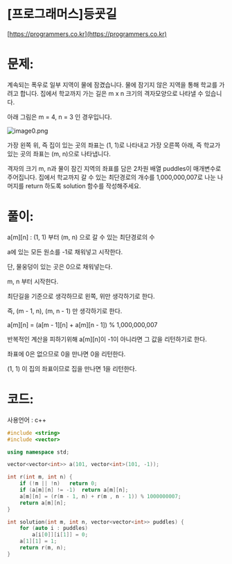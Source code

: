 # [프로그래머스]등굣길

[https://programmers.co.kr](https://programmers.co.kr)

# 문제:

계속되는 폭우로 일부 지역이 물에 잠겼습니다. 물에 잠기지 않은 지역을 통해 학교를 가려고 합니다. 집에서 학교까지 가는 길은 m x n 크기의 격자모양으로 나타낼 수 있습니다. 



아래 그림은 m = 4, n = 3 인 경우입니다.



![image0.png](https://grepp-programmers.s3.amazonaws.com/files/ybm/056f54e618/f167a3bc-e140-4fa8-a8f8-326a99e0f567.png)



가장 왼쪽 위, 즉 집이 있는 곳의 좌표는 (1, 1)로 나타내고 가장 오른쪽 아래, 즉 학교가 있는 곳의 좌표는 (m, n)으로 나타냅니다. 



격자의 크기 m, n과 물이 잠긴 지역의 좌표를 담은 2차원 배열 puddles이 매개변수로 주어집니다. 집에서 학교까지 갈 수 있는 최단경로의 개수를 1,000,000,007로 나눈 나머지를 return 하도록 solution 함수를 작성해주세요.



# 풀이:

a\[m][n] : (1, 1) 부터 (m, n) 으로 갈 수 있는 최단경로의  수

a에 있는 모든 원소를 -1로 채워넣고 시작한다.

단, 물웅덩이 있는 곳은 0으로 채워넣는다.

m, n 부터 시작한다.

최단길을 기준으로 생각하므로 왼쪽, 위만 생각하기로 한다.

즉, (m - 1, n), (m, n - 1) 만 생각하기로 한다.

a\[m][n] = (a\[m - 1][n] + a\[m][n - 1]) % 1,000,000,007

 반복적인 계산을 피하기위해 a\[m][n]이 -1이 아니라면 그 값을 리턴하기로 한다.

 좌표에 0은 없으므로 0을 만나면 0을 리턴한다.

(1, 1) 이 집의 좌표이므로 집을 만나면 1을 리턴한다.



# **코드:**

사용언어 : c++
```c++
#include <string>
#include <vector>

using namespace std;

vector<vector<int>> a(101, vector<int>(101, -1));

int r(int m, int n) {
	if (!m || !n)	return 0;
	if (a[m][n] != -1)	return a[m][n];
	a[m][n] = (r(m - 1, n) + r(m , n - 1)) % 1000000007;
	return a[m][n];
}

int solution(int m, int n, vector<vector<int>> puddles) {
    for (auto i : puddles)
		a[i[0]][i[1]] = 0;
	a[1][1] = 1;
    return r(m, n);
}
```

